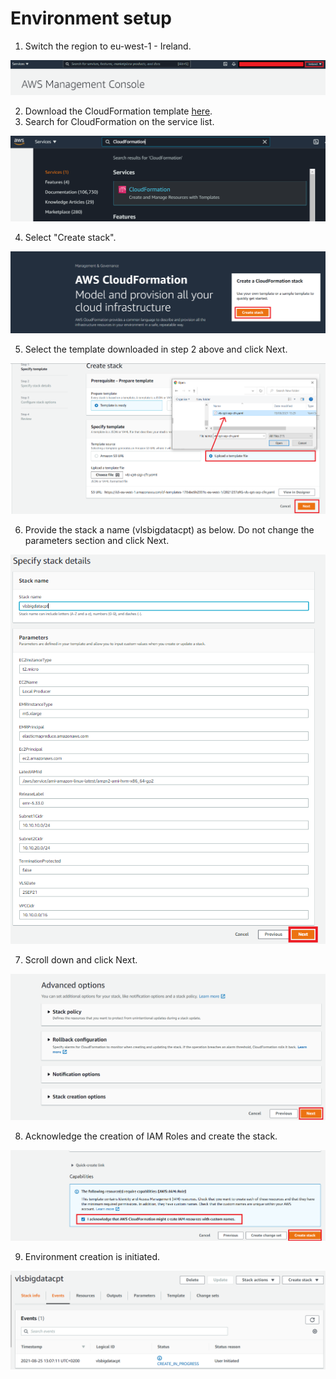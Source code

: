 # Environment setup

1. Switch the region to eu-west-1 - Ireland.

![console0.png](./resources/console0.png)

2. Download the CloudFormation template [here](https://raw.githubusercontent.com/sobeyd/VLS_march_2022/main/Day1/CloudFormationTemplate.yaml).
3. Search for CloudFormation on the service list.

![console1.png](./resources/console1.png)

4. Select "Create stack".

![console2.png](./resources/console2.png)

5. Select the template downloaded in step 2 above and click Next.

![console3.png](./resources/console3.png)

6. Provide the stack a name (vlsbigdatacpt) as below. Do not change the parameters section and click Next.

![console4.png](./resources/console4.png)

7. Scroll down and click Next.

![console5.png](./resources/console5.png)

8. Acknowledge the creation of IAM Roles and create the stack.

![console6.png](./resources/console6.png)

9. Environment creation is initiated.

![console7.png](./resources/console7.png)
